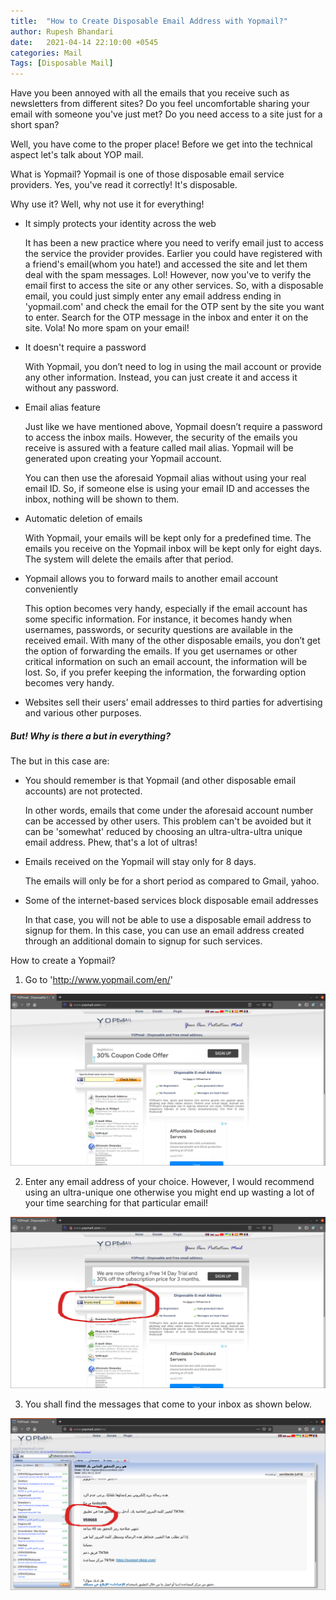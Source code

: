 ```yaml
---
title:  "How to Create Disposable Email Address with Yopmail?"
author: Rupesh Bhandari
date:   2021-04-14 22:10:00 +0545
categories: Mail 
Tags: [Disposable Mail] 
---
```


Have you been annoyed with all the emails that you receive such as newsletters from different sites? Do you feel uncomfortable sharing your email with someone you've just met? Do you need access to a site just for a short span?

Well, you have come to the proper place! Before we get into the technical aspect let's talk about YOP mail.

What is Yopmail?
Yopmail is one of those disposable email service providers. Yes, you've read it correctly! It's disposable. 

Why use it?
Well, why not use it for everything! 
- It simply protects your identity across the web

    It has been a new practice where you need to verify email just to access the service the provider provides. Earlier you could have registered with a friend's email(whom you hate!) and accessed the site and let them deal with the spam messages. Lol! However, now you've to verify the email first to access the site or any other services. So, with a disposable email, you could just simply enter any email address ending in 'yopmail.com' and check the email for the OTP sent by the site you want to enter. Search for the OTP message in the inbox and enter it on the site. Vola! No more spam on your email! 
- It doesn't require a password

    With Yopmail, you don’t need to log in using the mail account or provide any other information. Instead, you can just create it and access it without any password.

- Email alias feature

    Just like we have mentioned above, Yopmail doesn’t require a password to access the inbox mails. However, the security of the emails you receive is assured with a feature called mail alias. Yopmail will be generated upon creating your Yopmail account.

    You can then use the aforesaid Yopmail alias without using your real email ID. So, if someone else is using your email ID and accesses the inbox, nothing will be shown to them.

- Automatic deletion of emails

    With Yopmail, your emails will be kept only for a predefined time. The emails you receive on the Yopmail inbox will be kept only for eight days. The system will delete the emails after that period.

- Yopmail allows you to forward mails to another email account conveniently

    This option becomes very handy, especially if the email account has some specific information. For instance, it becomes handy when usernames, passwords, or security questions are available in the received email. With many of the other disposable emails, you don’t get the option of forwarding the emails. If you get usernames or other critical information on such an email account, the information will be lost. So, if you prefer keeping the information, the forwarding option becomes very handy.

- Websites sell their users’ email addresses to third parties for advertising and various other purposes.


##### But! Why is there a but in everything? 

The but in this case are:
- You should remember is that Yopmail (and other disposable email accounts) are not protected.

    In other words, emails that come under the aforesaid account number can be accessed by other users. This problem can't be avoided but it can be 'somewhat' reduced by choosing an ultra-ultra-ultra unique email address. Phew, that's a lot of ultras!
- Emails received on the Yopmail will stay only for 8 days.

    The emails will only be for a short period as compared to Gmail, yahoo.

- Some of the internet-based services block disposable email addresses

    In that case, you will not be able to use a disposable email address to signup for them. In this case, you can use an email address created through an additional domain to signup for such services.



How to create a Yopmail?
1. Go to 'http://www.yopmail.com/en/'

![Step 1, Home Page](/assets/img/Yopmail/1.png) 


2. Enter any email address of your choice. However, I would recommend using an ultra-unique one otherwise you might end up wasting a lot of your time searching for that particular email!

![Step 2](assets/img/Yopmail/2.png) 


3. You shall find the messages that come to your inbox as shown below.

![Step 3](assets/img/Yopmail/3.png) 
